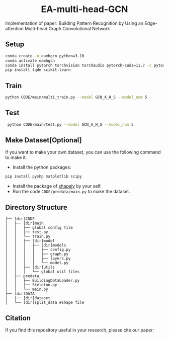 # <center> EA-multi-head-GCN
Implementation of paper: Building Pattern Recognition by Using an Edge-attention Multi-head Graph Convolutional Network

## Setup
```bash
conda create -n eamhgcn python=3.10
conda activate eamhgcn
conda install pytorch torchvision torchaudio pytorch-cuda=11.7 -c pytorch -c nvidia
pip install tqdm scikit-learn
```

## Train
```bash
python CODE/main/multi_train.py --model GCN_A_H_S --model_num 5
```

## Test
```bash
 python CODE/main/test.py --model GCN_A_H_S --model_num 5
```

## Make Dataset[Optional]
If you want to make your own dataset, you can use the following command to make it.
- Install the python packages:
```bash
pip install pyshp matplotlib scipy
```
- Install the package of [shapely](https://github.com/shapely/shapely) by your self.
- Run the code `CODE/predata/main.py` to make the dataset.

## Directory Structure
```
├── [dir]CODE
│   ├── [dir]main
│   │   ├── global config file
│   │   ├── test.py
│   │   └── train.py
│   │   ├── [dir]model
│   │   │   ├── [dir]models
│   │   │   │   ├── config.py
│   │   │   │   ├── graph.py
│   │   │   │   ├── layers.py
│   │   │   │   └── model.py
│   │   ├── [dir]utils
│   │   │   └── global util files
│   ├── predata
│   │   ├── BuildingDataLoader.py
│   │   ├── Skeleton.py
│   │   └── main.py
├── [dir]DATA
│   ├── [dir]dataset
│   └── [dir]split_data #shape file
```

## Citation
If you find this repository useful in your research, please cite our paper:
```

```
